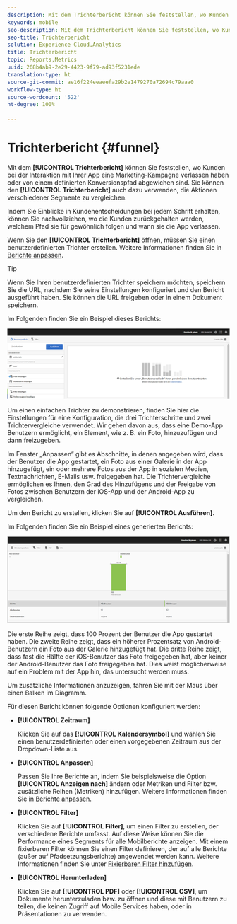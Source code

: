 ```yaml
---
description: Mit dem Trichterbericht können Sie feststellen, wo Kunden bei der Interaktion mit Ihrer App eine Marketing-Kampagne verlassen haben oder von einem definierten Konversionspfad abgewichen sind. Sie können den Trichterbericht auch dazu verwenden, die Aktionen verschiedener Segmente zu vergleichen.
keywords: mobile
seo-description: Mit dem Trichterbericht können Sie feststellen, wo Kunden bei der Interaktion mit Ihrer App eine Marketing-Kampagne verlassen haben oder von einem definierten Konversionspfad abgewichen sind. Sie können den Trichterbericht auch dazu verwenden, die Aktionen verschiedener Segmente zu vergleichen.
seo-title: Trichterbericht
solution: Experience Cloud,Analytics
title: Trichterbericht
topic: Reports,Metrics
uuid: 268b4ab9-2e29-4423-9f79-ad93f5231ede
translation-type: ht
source-git-commit: ae16f224eeaeefa29b2e1479270a72694c79aaa0
workflow-type: ht
source-wordcount: '522'
ht-degree: 100%

---
```



# Trichterbericht {#funnel}

Mit dem **[!UICONTROL Trichterbericht]** können Sie feststellen, wo Kunden bei der Interaktion mit Ihrer App eine Marketing-Kampagne verlassen haben oder von einem definierten Konversionspfad abgewichen sind. Sie können den **[!UICONTROL Trichterbericht]** auch dazu verwenden, die Aktionen verschiedener Segmente zu vergleichen.

Indem Sie Einblicke in Kundenentscheidungen bei jedem Schritt erhalten, können Sie nachvollziehen, wo die Kunden zurückgehalten werden, welchem Pfad sie für gewöhnlich folgen und wann sie die App verlassen.

Wenn Sie den **[!UICONTROL Trichterbericht]** öffnen, müssen Sie einen benutzerdefinierten Trichter erstellen. Weitere Informationen finden Sie in [Berichte anpassen](/help/using/usage/reports-customize/reports-customize.md).

>[!TIP]
>
>Wenn Sie Ihren benutzerdefinierten Trichter speichern möchten, speichern Sie die URL, nachdem Sie seine Einstellungen konfiguriert und den Bericht ausgeführt haben. Sie können die URL freigeben oder in einem Dokument speichern.

Im Folgenden finden Sie ein Beispiel dieses Berichts:

![](assets/funnel_create.png)

Um einen einfachen Trichter zu demonstrieren, finden Sie hier die Einstellungen für eine Konfiguration, die drei Trichterschritte und zwei Trichtervergleiche verwendet. Wir gehen davon aus, dass eine Demo-App Benutzern ermöglicht, ein Element, wie z. B. ein Foto, hinzuzufügen und dann freizugeben.

Im Fenster „Anpassen“ gibt es Abschnitte, in denen angegeben wird, dass der Benutzer die App gestartet, ein Foto aus einer Galerie in der App hinzugefügt, ein oder mehrere Fotos aus der App in sozialen Medien, Textnachrichten, E-Mails usw. freigegeben hat. Die Trichtervergleiche ermöglichen es Ihnen, den Grad des Hinzufügens und der Freigabe von Fotos zwischen Benutzern der iOS-App und der Android-App zu vergleichen.

Um den Bericht zu erstellen, klicken Sie auf **[!UICONTROL Ausführen]**.

Im Folgenden finden Sie ein Beispiel eines generierten Berichts:

![](assets/funnel.png)

Die erste Reihe zeigt, dass 100 Prozent der Benutzer die App gestartet haben. Die zweite Reihe zeigt, dass ein höherer Prozentsatz von Android-Benutzern ein Foto aus der Galerie hinzugefügt hat. Die dritte Reihe zeigt, dass fast die Hälfte der iOS-Benutzer das Foto freigegeben hat, aber keiner der Android-Benutzer das Foto freigegeben hat. Dies weist möglicherweise auf ein Problem mit der App hin, das untersucht werden muss.

Um zusätzliche Informationen anzuzeigen, fahren Sie mit der Maus über einen Balken im Diagramm.

Für diesen Bericht können folgende Optionen konfiguriert werden:

* **[!UICONTROL Zeitraum]**

   Klicken Sie auf das **[!UICONTROL Kalendersymbol]** und wählen Sie einen benutzerdefinierten oder einen vorgegebenen Zeitraum aus der Dropdown-Liste aus.
* **[!UICONTROL Anpassen]**

   Passen Sie Ihre Berichte an, indem Sie beispielsweise die Option **[!UICONTROL Anzeigen nach]** ändern oder Metriken und Filter bzw. zusätzliche Reihen (Metriken) hinzufügen. Weitere Informationen finden Sie in [Berichte anpassen](/help/using/usage/reports-customize/reports-customize.md).
* **[!UICONTROL Filter]**

   Klicken Sie auf **[!UICONTROL Filter]**, um einen Filter zu erstellen, der verschiedene Berichte umfasst. Auf diese Weise können Sie die Performance eines Segments für alle Mobilberichte anzeigen. Mit einem fixierbaren Filter können Sie einen Filter definieren, der auf alle Berichte (außer auf Pfadsetzungsberichte) angewendet werden kann. Weitere Informationen finden Sie unter [Fixierbaren Filter hinzufügen](/help/using/usage/reports-customize/t-sticky-filter.md).
* **[!UICONTROL Herunterladen]**

   Klicken Sie auf **[!UICONTROL PDF]** oder **[!UICONTROL CSV]**, um Dokumente herunterzuladen bzw. zu öffnen und diese mit Benutzern zu teilen, die keinen Zugriff auf Mobile Services haben, oder in Präsentationen zu verwenden.
